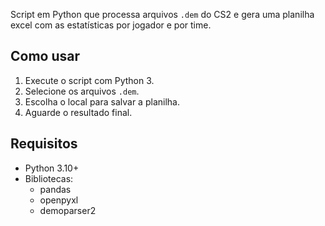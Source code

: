 
Script em Python que processa arquivos `.dem` do CS2 e gera uma planilha excel com as estatísticas por jogador e por time.

## Como usar

1. Execute o script com Python 3.
2. Selecione os arquivos `.dem`.
3. Escolha o local para salvar a planilha.
4. Aguarde o resultado final.

## Requisitos

- Python 3.10+
- Bibliotecas:
  - pandas
  - openpyxl
  - demoparser2
